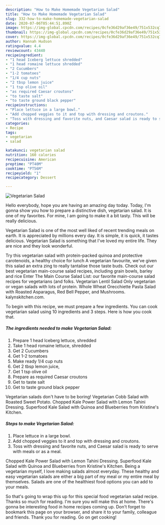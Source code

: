 ```yaml
---
description: "How to Make Homemade Vegetarian Salad"
title: "How to Make Homemade Vegetarian Salad"
slug: 332-how-to-make-homemade-vegetarian-salad
date: 2020-07-06T05:44:51.890Z
image: https://img-global.cpcdn.com/recipes/0cfe36d29af36e49/751x532cq70/vegetarian-salad-recipe-main-photo.jpg
thumbnail: https://img-global.cpcdn.com/recipes/0cfe36d29af36e49/751x532cq70/vegetarian-salad-recipe-main-photo.jpg
cover: https://img-global.cpcdn.com/recipes/0cfe36d29af36e49/751x532cq70/vegetarian-salad-recipe-main-photo.jpg
author: Hannah Hudson
ratingvalue: 4.4
reviewcount: 43440
recipeingredient:
- "1 head Iceberg lettuce shredded"
- "1 head romaine lettuce shredded"
- "2 Cucumbers"
- "1-2 tomatoes"
- "1/4 cup nuts"
- "2 tbsp lemon juice"
- "1 tsp olive oil"
- "as required Caesar croutons"
- "to taste salt"
- "to taste ground black pepper"
recipeinstructions:
- "Place lettuce in a large bowl."
- "Add chopped veggies to it and top with dressing and croutons."
- "Toss with dressing and favorite nuts, and Caesar salad is ready to serve with meals or as a meal."
categories:
- Recipe
tags:
- vegetarian
- salad

katakunci: vegetarian salad 
nutrition: 160 calories
recipecuisine: American
preptime: "PT40M"
cooktime: "PT56M"
recipeyield: "1"
recipecategory: Dessert

---
```



![Vegetarian Salad](https://img-global.cpcdn.com/recipes/0cfe36d29af36e49/751x532cq70/vegetarian-salad-recipe-main-photo.jpg)

Hello everybody, hope you are having an amazing day today. Today, I'm gonna show you how to prepare a distinctive dish, vegetarian salad. It is one of my favorites. For mine, I am going to make it a bit tasty. This will be really delicious.

Vegetarian Salad is one of the most well liked of recent trending meals on earth. It is appreciated by millions every day. It is simple, it is quick, it tastes delicious. Vegetarian Salad is something that I've loved my entire life. They are nice and they look wonderful.

Try this vegetarian salad with protein-packed quinoa and protective carotenoids, a healthy choice for lunch A vegetarian favourite, we&#39;ve given this salad an extra zing to really tantalise those taste buds. Check out our best vegetarian main-course salad recipes, including grain bowls, barley and rice Enter The Main Course Salad List: our favorite main-course salad recipes for vegetarians (and folks. Vegetarian Lentil Salad Only vegetarian or vegan salads with lots of protein. Whole Wheat Orecchiette Pasta Salad with Roasted Asparagus, Red Bell Pepper, and Mushrooms. kalynskitchen.com.


To begin with this recipe, we must prepare a few ingredients. You can cook vegetarian salad using 10 ingredients and 3 steps. Here is how you cook that.

<!--inarticleads1-->

##### The ingredients needed to make Vegetarian Salad:

1. Prepare 1 head Iceberg lettuce, shredded
1. Take 1 head romaine lettuce, shredded
1. Get 2 Cucumbers
1. Get 1-2 tomatoes
1. Make ready 1/4 cup nuts
1. Get 2 tbsp lemon juice,
1. Get 1 tsp olive oil
1. Prepare as required Caesar croutons
1. Get to taste salt
1. Get to taste ground black pepper


Vegetarian salads don&#39;t have to be boring! Vegetarian Cobb Salad with Roasted Sweet Potato. Chopped Kale Power Salad with Lemon Tahini Dressing. Superfood Kale Salad with Quinoa and Blueberries from Kristine&#39;s Kitchen. 

<!--inarticleads2-->

##### Steps to make Vegetarian Salad:

1. Place lettuce in a large bowl.
1. Add chopped veggies to it and top with dressing and croutons.
1. Toss with dressing and favorite nuts, and Caesar salad is ready to serve with meals or as a meal.


Chopped Kale Power Salad with Lemon Tahini Dressing. Superfood Kale Salad with Quinoa and Blueberries from Kristine&#39;s Kitchen. Being a vegetarian myself, I love making salads almost everyday. These healthy and easy vegetarian salads are either a big part of my meal or my entire meal by themselves. Salads are one of the healthiest food options you can add to your meals. 

So that's going to wrap this up for this special food vegetarian salad recipe. Thanks so much for reading. I'm sure you will make this at home. There's gonna be interesting food in home recipes coming up. Don't forget to bookmark this page on your browser, and share it to your family, colleague and friends. Thank you for reading. Go on get cooking!
